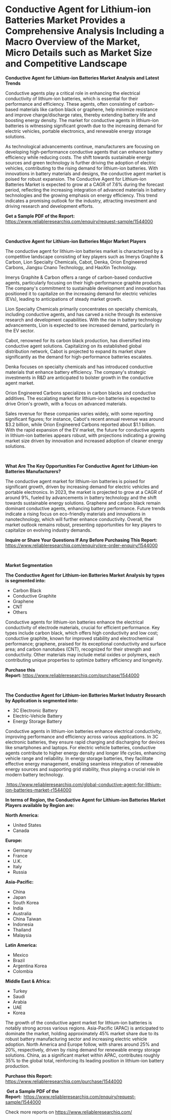 <p><h1>Conductive Agent for Lithium-ion Batteries Market Provides a Comprehensive Analysis Including a Macro Overview of the Market, Micro Details such as Market Size and Competitive Landscape</h1></p><p><strong>Conductive Agent for Lithium-ion Batteries Market Analysis and Latest Trends</strong></p>
<p><p>Conductive agents play a critical role in enhancing the electrical conductivity of lithium-ion batteries, which is essential for their performance and efficiency. These agents, often consisting of carbon-based materials like carbon black or graphene, help minimize resistance and improve charge/discharge rates, thereby extending battery life and boosting energy density. The market for conductive agents in lithium-ion batteries is witnessing significant growth due to the increasing demand for electric vehicles, portable electronics, and renewable energy storage solutions.</p><p>As technological advancements continue, manufacturers are focusing on developing high-performance conductive agents that can enhance battery efficiency while reducing costs. The shift towards sustainable energy sources and green technology is further driving the adoption of electric vehicles, contributing to the rising demand for lithium-ion batteries. With innovations in battery materials and designs, the conductive agent market is poised for robust expansion. The Conductive Agent for Lithium-ion Batteries Market is expected to grow at a CAGR of 7.6% during the forecast period, reflecting the increasing integration of advanced materials in battery technologies and the growing emphasis on energy efficiency. This trend indicates a promising outlook for the industry, attracting investment and driving research and development efforts.</p></p>
<p><strong>Get a Sample PDF of the Report:&nbsp;</strong> <a href="https://www.reliableresearchiq.com/enquiry/request-sample/1544000?utm_campaign=1123&utm_medium=2&utm_source=Github&utm_content=ia&utm_term=01022025&utm_id=conductive-agent-for-lithium-ion-batteries">https://www.reliableresearchiq.com/enquiry/request-sample/1544000</a></p>
<p>&nbsp;</p>
<p><strong>Conductive Agent for Lithium-ion Batteries Major Market Players</strong></p>
<p><p>The conductive agent for lithium-ion batteries market is characterized by a competitive landscape consisting of key players such as Imerys Graphite & Carbon, Lion Specialty Chemicals, Cabot, Denka, Orion Engineered Carbons, Jiangsu Cnano Technology, and HaoXin Technology. </p><p>Imerys Graphite & Carbon offers a range of carbon-based conductive agents, particularly focusing on their high-performance graphite products. The company's commitment to sustainable development and innovation has positioned it to capitalize on the increasing demand for electric vehicles (EVs), leading to anticipations of steady market growth.</p><p>Lion Specialty Chemicals primarily concentrates on specialty chemicals, including conductive agents, and has carved a niche through its extensive research and development capabilities. With the rise in battery technology advancements, Lion is expected to see increased demand, particularly in the EV sector.</p><p>Cabot, renowned for its carbon black production, has diversified into conductive agent solutions. Capitalizing on its established global distribution network, Cabot is projected to expand its market share significantly as the demand for high-performance batteries escalates.</p><p>Denka focuses on specialty chemicals and has introduced conductive materials that enhance battery efficiency. The company's strategic investments in R&D are anticipated to bolster growth in the conductive agent market.</p><p>Orion Engineered Carbons specializes in carbon blacks and conductive additives. The escalating market for lithium-ion batteries is expected to drive Orion's growth, with a focus on advanced materials.</p><p>Sales revenue for these companies varies widely, with some reporting significant figures; for instance, Cabot's recent annual revenue was around $3.2 billion, while Orion Engineered Carbons reported about $1.1 billion. With the rapid expansion of the EV market, the future for conductive agents in lithium-ion batteries appears robust, with projections indicating a growing market size driven by innovation and increased adoption of cleaner energy solutions.</p></p>
<p>&nbsp;</p>
<p><strong>What Are The Key Opportunities For Conductive Agent for Lithium-ion Batteries Manufacturers?</strong></p>
<p><p>The conductive agent market for lithium-ion batteries is poised for significant growth, driven by increasing demand for electric vehicles and portable electronics. In 2023, the market is projected to grow at a CAGR of around 9%, fueled by advancements in battery technology and the shift towards sustainable energy solutions. Graphene and carbon black remain dominant conductive agents, enhancing battery performance. Future trends indicate a rising focus on eco-friendly materials and innovations in nanotechnology, which will further enhance conductivity. Overall, the market outlook remains robust, presenting opportunities for key players to capitalize on evolving industry demands.</p></p>
<p><strong>Inquire or Share Your Questions If Any Before Purchasing This Report:</strong> <a href="https://www.reliableresearchiq.com/enquiry/pre-order-enquiry/1544000?utm_campaign=1123&utm_medium=2&utm_source=Github&utm_content=ia&utm_term=01022025&utm_id=conductive-agent-for-lithium-ion-batteries">https://www.reliableresearchiq.com/enquiry/pre-order-enquiry/1544000</a></p>
<p>&nbsp;</p>
<p><strong>Market Segmentation</strong></p>
<p><strong>The Conductive Agent for Lithium-ion Batteries Market Analysis by types is segmented into:</strong></p>
<p><ul><li>Carbon Black</li><li>Conductive Graphite</li><li>Graphene</li><li>CNT</li><li>Others</li></ul></p>
<p><p>Conductive agents for lithium-ion batteries enhance the electrical conductivity of electrode materials, crucial for efficient performance. Key types include carbon black, which offers high conductivity and low cost; conductive graphite, known for improved stability and electrochemical performance; graphene, praised for its exceptional conductivity and surface area; and carbon nanotubes (CNT), recognized for their strength and conductivity. Other materials may include metal oxides or polymers, each contributing unique properties to optimize battery efficiency and longevity.</p></p>
<p><strong>Purchase this Report:&nbsp;</strong><a href="https://www.reliableresearchiq.com/purchase/1544000?utm_campaign=1123&utm_medium=2&utm_source=Github&utm_content=ia&utm_term=01022025&utm_id=conductive-agent-for-lithium-ion-batteries">https://www.reliableresearchiq.com/purchase/1544000</a></p>
<p>&nbsp;</p>
<p><strong>The Conductive Agent for Lithium-ion Batteries Market Industry Research by Application is segmented into:</strong></p>
<p><ul><li>3C Electronic Battery</li><li>Electric-Vehicle Battery</li><li>Energy Storage Battery</li></ul></p>
<p><p>Conductive agents in lithium-ion batteries enhance electrical conductivity, improving performance and efficiency across various applications. In 3C electronic batteries, they ensure rapid charging and discharging for devices like smartphones and laptops. For electric vehicle batteries, conductive agents contribute to higher energy density and longer life cycles, enhancing vehicle range and reliability. In energy storage batteries, they facilitate effective energy management, enabling seamless integration of renewable energy sources and supporting grid stability, thus playing a crucial role in modern battery technology.</p></p>
<p><a href="https://www.reliableresearchiq.com/global-conductive-agent-for-lithium-ion-batteries-market-r1544000?utm_campaign=1123&utm_medium=2&utm_source=Github&utm_content=ia&utm_term=01022025&utm_id=conductive-agent-for-lithium-ion-batteries">&nbsp;https://www.reliableresearchiq.com/global-conductive-agent-for-lithium-ion-batteries-market-r1544000</a></p>
<p><strong>In terms of Region, the Conductive Agent for Lithium-ion Batteries Market Players available by Region are:</strong></p>
<p>
    <p> <strong> North America: </strong>
        <ul>
            <li>United States</li>
            <li>Canada</li>
        </ul>
        </p> 
    <p> <strong> Europe: </strong>
        <ul>
            <li>Germany</li>
            <li>France</li>
            <li>U.K.</li>
            <li>Italy</li>
            <li>Russia</li>
        </ul>
        </p> 
    <p> <strong> Asia-Pacific: </strong>
        <ul>
            <li>China</li>
            <li>Japan</li>
            <li>South Korea</li>
            <li>India</li>
            <li>Australia</li>
            <li>China Taiwan</li>
            <li>Indonesia</li>
            <li>Thailand</li>
            <li>Malaysia</li>
        </ul>
        </p> 
    <p> <strong> Latin America: </strong>
        <ul>
            <li>Mexico</li>
            <li>Brazil</li>
            <li>Argentina Korea</li>
            <li>Colombia</li>
        </ul>
        </p> 
    <p> <strong> Middle East & Africa: </strong>
        <ul>
            <li>Turkey</li>
            <li>Saudi</li>
            <li>Arabia</li>
            <li>UAE</li>
            <li>Korea</li>
        </ul>
    </p>
    </p>
<p><p>The growth of the conductive agent market for lithium-ion batteries is notably strong across various regions. Asia-Pacific (APAC) is anticipated to dominate the market, holding approximately 45% market share due to its robust battery manufacturing sector and increasing electric vehicle adoption. North America and Europe follow, with shares around 25% and 20%, respectively, driven by rising demand for renewable energy storage solutions. China, as a significant market within APAC, contributes roughly 35% to the global total, reinforcing its leading position in lithium-ion battery production.</p></p>
<p><strong>Purchase this Report: </strong><a href="https://www.reliableresearchiq.com/purchase/1544000?utm_campaign=1123&utm_medium=2&utm_source=Github&utm_content=ia&utm_term=01022025&utm_id=conductive-agent-for-lithium-ion-batteries">https://www.reliableresearchiq.com/purchase/1544000</a></p>
<p>&nbsp;<strong>Get a Sample PDF of the Report:&nbsp;&nbsp;</strong><a href="https://www.reliableresearchiq.com/enquiry/request-sample/1544000?utm_campaign=1123&utm_medium=2&utm_source=Github&utm_content=ia&utm_term=01022025&utm_id=conductive-agent-for-lithium-ion-batteries">https://www.reliableresearchiq.com/enquiry/request-sample/1544000</a></p>
<p><strong></strong></p>
<p>Check more reports on <a href="https://www.reliableresearchiq.com/?utm_campaign=1123&utm_medium=2&utm_source=Github&utm_content=ia&utm_term=01022025&utm_id=conductive-agent-for-lithium-ion-batteries">https://www.reliableresearchiq.com/</a></p>